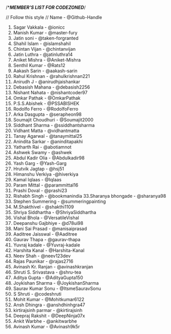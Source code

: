 /********************************MEMBER'S LIST FOR CODEZONED*******************************/

// Follow this style
// Name - @Github-Handle

1. Sagar Vakkala - @ionicc
2. Manish Kumar - @master-fury
3. Jatin soni - @taken-forgranted
4. Shahil Islam - @islamshahil
5. Chintan Vijan - @chintanvijan
6. Jatin Luthra - @jatinluthra14
7. Aniket Mishra - @Aniket-Mishra
8. Senthil Kumar - @Rats12
9. Aakash Sarin - @aakash-sarin
10. Rahul Krishnan - @rahulkrishnan221
11. Anirudh J - @anirudhjaishankar
12. Debasish Mahana - @debasish2256
13. Nishant Nahata - @nishantcoder97
14. Omkar Pathak - @OmkarPathak
15. P.S.S.Abishek - @PSSABISHEK
16. Rodolfo Ferro - @RodolfoFerro
17. Arka Dasgupta - @serapheon98
18. Soumajit Choudhuri - @Soumajit2000
19. Siddhant Sharma - @ssiddhantsharma
20. Vidhant Matta - @vidhantmatta
21. Tanay Agarwal - @tanaymittal25
22. Anindita Sarkar - @aninditapakhi
23. Yatharth Rai - @abotiamnot
24. Ashwek Swamy - @ashwek
25. Abdul Kadir Olia - @Abdulkadir98
26. Yash Garg - @Yash-Garg
27. Hrutvik Jagtap - @hsj51
28. Himanshu Verkiya -@hiverkiya
29. Kamal Iqlaas - @Iqlaas
30. Param Mittal - @parammittal16
31. Prashi Doval - @prashi23
32. Rishabh Singh - @bookmanindia
33.Sharanya bhongade - @sharanya98
34. Stephen Summering - @summeringpainting
35. M.Shakthivel - @shakthi1109
36. Shriya Siddhartha - @ShriyaSiddhartha
37. Vishal Bhola -  @VersatileVishal
38. Deepanshu Gajbhiye - @d78ui98
39. Mani Sai Prasad - @manisaiprasad
40. Aaditree Jaisswal - @Aaditree
41. Gaurav Thapa - @gaurav-thapa
42. Yuvraj kadale - @Yuvraj-kadale
43. Harshita Kanal - @Harshita-Kanal
44. Neev Shah - @neev123dev
45. Rajas Paunikar - @rajas2716
46. Avinash Kr. Ranjan - @avinashkranjan
47. Shruti S. Srivastava - @shru-tea
48. Aditya Gupta - @AdityaGupta150
49. Joykishan Sharma - @JoykishanSharma
50. Saurav Kumar Sonu - @ItsmeSauravSonu
51. S Shruti - @codeshruti
52. Mohit Kumar - @Mohitkumar6122
53. Ansh Dhingra - @anshdhinhgra47
54. kirtirajsinh parmar - @kirtirajsinh
55. Deepraj Rakshit - @DeepNinja07x
56. Ankit Warbhe - @ankitwarbhe
57. Avinash Kumar - @Avinash9k5r


